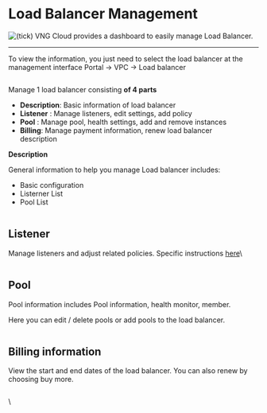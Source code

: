 # Load Balancer Management

![(tick)](https://docs.vngcloud.vn/s/en\_US/8100/e533a30abc9e1cf90ba3519e12647de186f0ee76/\_/images/icons/emoticons/check.svg) VNG Cloud provides a dashboard to easily manage  Load Balancer.

***

To view the information, you just need to select the load balancer at the management interface Portal → VPC → Load balancer

<figure><img src="https://docs.vngcloud.vn/download/attachments/59802676/image2019-5-12_19-11-8.png?version=1&#x26;modificationDate=1685075308000&#x26;api=v2" alt=""><figcaption></figcaption></figure>

Manage 1 load balancer consisting **of 4 parts**

* **Description**: Basic information of load balancer
* **Listener** : Manage listeners, edit settings, add policy
* **Pool** : Manage pool, health settings, add and remove instances
* **Billing**: Manage payment information, renew load balancer\
  description

**Description**&#x20;

General information to help you manage Load balancer includes:

* Basic configuration
* Listerner List
* Pool List&#x20;



<figure><img src="https://docs.vngcloud.vn/download/attachments/59802676/image2019-5-12_20-7-55.png?version=1&#x26;modificationDate=1685075309000&#x26;api=v2" alt=""><figcaption></figcaption></figure>

## **Listener**  <a href="#loadbalancermanagement-listener" id="loadbalancermanagement-listener"></a>

Manage listeners and adjust related policies. Specific instructions [here](https://docs.vngcloud.vn/display/VSERVERENG/Listener+policy)\


<figure><img src="https://docs.vngcloud.vn/download/attachments/59802676/image2019-5-12_20-7-26.png?version=1&#x26;modificationDate=1685075309000&#x26;api=v2" alt=""><figcaption></figcaption></figure>

## **Pool**  <a href="#loadbalancermanagement-pool" id="loadbalancermanagement-pool"></a>

Pool information includes Pool information, health monitor, member.

Here you can edit / delete pools or add pools to the load balancer.



<figure><img src="https://docs.vngcloud.vn/download/attachments/59802676/image2019-5-12_19-14-15.png?version=1&#x26;modificationDate=1685075309000&#x26;api=v2" alt=""><figcaption></figcaption></figure>

## **Billing information**  <a href="#loadbalancermanagement-billinginformation" id="loadbalancermanagement-billinginformation"></a>

View the start and end dates of the load balancer. You can also renew by choosing buy more.

<figure><img src="https://docs.vngcloud.vn/download/attachments/59802676/image2019-5-12_19-12-27.png?version=1&#x26;modificationDate=1685075309000&#x26;api=v2" alt=""><figcaption></figcaption></figure>

\
